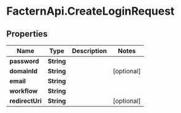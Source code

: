 # FacternApi.CreateLoginRequest

## Properties
Name | Type | Description | Notes
------------ | ------------- | ------------- | -------------
**password** | **String** |  | 
**domainId** | **String** |  | [optional] 
**email** | **String** |  | 
**workflow** | **String** |  | 
**redirectUri** | **String** |  | [optional] 


